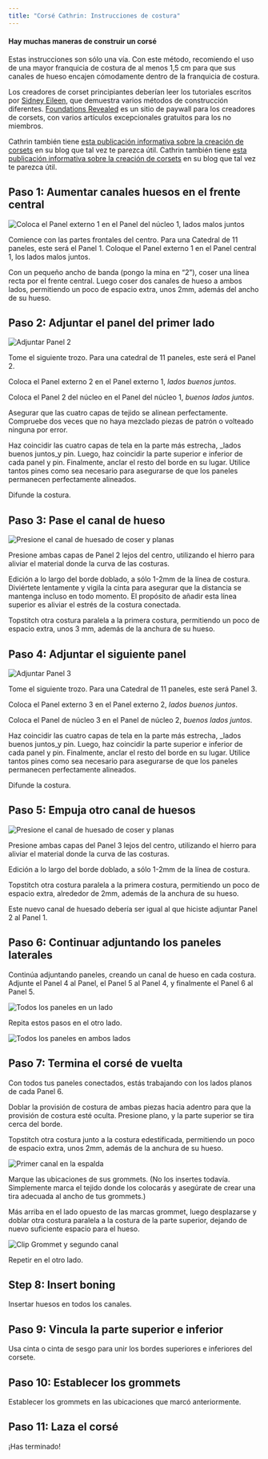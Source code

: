 ```yaml
---
title: "Corsé Cathrin: Instrucciones de costura"
---
```


<Note>

#### Hay muchas maneras de construir un corsé

Estas instrucciones son sólo una vía. Con este método, recomiendo el uso de una mayor franquicia de costura de al menos 1,5 cm para que sus canales de hueso encajen cómodamente dentro de la franquicia de costura.

Los creadores de corset principiantes deberían leer los tutoriales escritos por [Sidney Eileen](http://www.sidneyeileen.com), que demuestra varios métodos de construcción diferentes. [Foundations Revealed](https://www.foundationsrevealed.com) es un sitio de paywall para los creadores de corsets, con varios artículos excepcionales gratuitos para los no miembros.

Cathrin también tiene [esta publicación informativa sobre la creación de corsets](https://katafalk.wordpress.com/2009/05/03/how-i-sew-corsets/) en su blog que tal vez te parezca útil. Cathrin también tiene [esta publicación informativa sobre la creación de corsets](https://katafalk.wordpress.com/2009/05/03/how-i-sew-corsets/) en su blog que tal vez te parezca útil.

</Note>

## Paso 1: Aumentar canales huesos en el frente central

![Coloca el Panel externo 1 en el Panel del núcleo 1, lados malos juntos](step01.png)

Comience con las partes frontales del centro. Para una Catedral de 11 paneles, este será el Panel 1. Coloque el Panel externo 1 en el Panel central 1, los lados malos juntos.

Con un pequeño ancho de banda (pongo la mina en “2”), coser una línea recta por el frente central. Luego coser dos canales de hueso a ambos lados, permitiendo un poco de espacio extra, unos 2mm, además del ancho de su hueso.

## Paso 2: Adjuntar el panel del primer lado

![Adjuntar Panel 2](step02.png)

Tome el siguiente trozo. Para una catedral de 11 paneles, este será el Panel 2.

Coloca el Panel externo 2 en el Panel externo 1, _lados buenos juntos_.

Coloca el Panel 2 del núcleo en el Panel del núcleo 1, _buenos lados juntos_.

Asegurar que las cuatro capas de tejido se alinean perfectamente. Compruebe dos veces que no haya mezclado piezas de patrón o volteado ninguna por error.

Haz coincidir las cuatro capas de tela en la parte más estrecha, _lados buenos juntos_y pin. Luego, haz coincidir la parte superior e inferior de cada panel y pin. Finalmente, anclar el resto del borde en su lugar. Utilice tantos pines como sea necesario para asegurarse de que los paneles permanecen perfectamente alineados.

Difunde la costura.

## Paso 3: Pase el canal de hueso

![Presione el canal de huesado de coser y planas](step03.png)

Presione ambas capas de Panel 2 lejos del centro, utilizando el hierro para aliviar el material donde la curva de las costuras.

Edición a lo largo del borde doblado, a sólo 1-2mm de la línea de costura. Diviértete lentamente y vigila la cinta para asegurar que la distancia se mantenga incluso en todo momento. El propósito de añadir esta línea superior es aliviar el estrés de la costura conectada.

Topstitch otra costura paralela a la primera costura, permitiendo un poco de espacio extra, unos 3 mm, además de la anchura de su hueso.

## Paso 4: Adjuntar el siguiente panel

![Adjuntar Panel 3](step04.png)

Tome el siguiente trozo. Para una Catedral de 11 paneles, este será Panel 3.

Coloca el Panel externo 3 en el Panel externo 2, _lados buenos juntos_.

Coloca el Panel de núcleo 3 en el Panel de núcleo 2, _buenos lados juntos_.

Haz coincidir las cuatro capas de tela en la parte más estrecha, _lados buenos juntos_y pin. Luego, haz coincidir la parte superior e inferior de cada panel y pin. Finalmente, anclar el resto del borde en su lugar. Utilice tantos pines como sea necesario para asegurarse de que los paneles permanecen perfectamente alineados.

Difunde la costura.

## Paso 5: Empuja otro canal de huesos

![Presione el canal de huesado de coser y planas](step05.png)

Presione ambas capas del Panel 3 lejos del centro, utilizando el hierro para aliviar el material donde la curva de las costuras.

Edición a lo largo del borde doblado, a sólo 1-2mm de la línea de costura.

Topstitch otra costura paralela a la primera costura, permitiendo un poco de espacio extra, alrededor de 2mm, además de la anchura de su hueso.

Este nuevo canal de huesado debería ser igual al que hiciste adjuntar Panel 2 al Panel 1.

## Paso 6: Continuar adjuntando los paneles laterales

Continúa adjuntando paneles, creando un canal de hueso en cada costura. Adjunte el Panel 4 al Panel, el Panel 5 al Panel 4, y finalmente el Panel 6 al Panel 5.

![Todos los paneles en un lado](step06.png)

Repita estos pasos en el otro lado.

![Todos los paneles en ambos lados](step06b.png)

## Paso 7: Termina el corsé de vuelta

Con todos tus paneles conectados, estás trabajando con los lados planos de cada Panel 6.

Doblar la provisión de costura de ambas piezas hacia adentro para que la provisión de costura esté oculta. Presione plano, y la parte superior se tira cerca del borde.

Topstitch otra costura junto a la costura edestificada, permitiendo un poco de espacio extra, unos 2mm, además de la anchura de su hueso.

![Primer canal en la espalda](step07.png)

Marque las ubicaciones de sus grommets. (No los insertes todavía. Simplemente marca el tejido donde los colocarás y asegúrate de crear una tira adecuada al ancho de tus grommets.)

Más arriba en el lado opuesto de las marcas grommet, luego desplazarse y doblar otra costura paralela a la costura de la parte superior, dejando de nuevo suficiente espacio para el hueso.

![Clip Grommet y segundo canal](step07b.png)

Repetir en el otro lado.

## Step 8: Insert boning

Insertar huesos en todos los canales.

## Paso 9: Vincula la parte superior e inferior

Usa cinta o cinta de sesgo para unir los bordes superiores e inferiores del corsete.

## Paso 10: Establecer los grommets

Establecer los grommets en las ubicaciones que marcó anteriormente.

## Paso 11: Laza el corsé

¡Has terminado!
